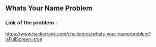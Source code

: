 ## Whats Your Name Problem

### Link of the problem :

https://www.hackerrank.com/challenges/whats-your-name/problem?isFullScreen=true
